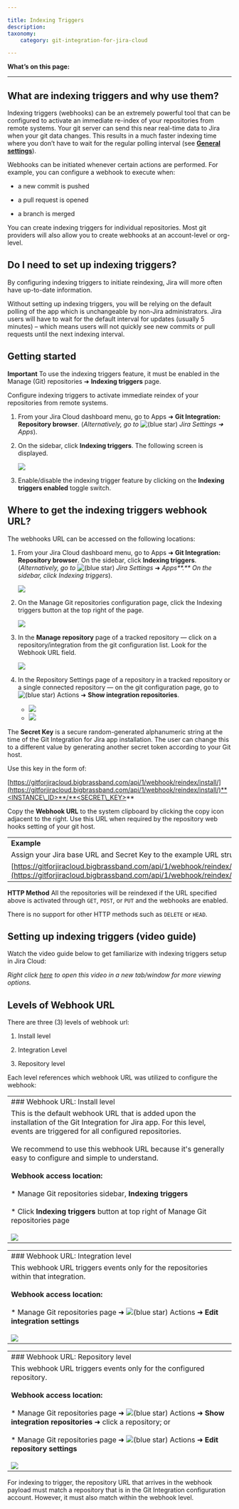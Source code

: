 ```yaml
---

title: Indexing Triggers
description:
taxonomy:
    category: git-integration-for-jira-cloud

---
```

**What’s on this page:**

* * *

## What are indexing triggers and why use them?

Indexing triggers (webhooks) can be an extremely powerful tool that can be configured to activate an immediate re-index of your repositories from remote systems. Your git server can send this near real-time data to Jira when your git data changes. This results in a much faster indexing time where you don’t have to wait for the regular polling interval (see [**General settings**](/git-integration-for-jira-cloud/General-Settings)).

Webhooks can be initiated whenever certain actions are performed. For example, you can configure a webhook to execute when:

*   a new commit is pushed

*   a pull request is opened

*   a branch is merged


You can create indexing triggers for individual repositories. Most git providers will also allow you to create webhooks at an account-level or org-level.

## Do I need to set up indexing triggers?

By configuring indexing triggers to initiate reindexing, Jira will more often have up-to-date information.

Without setting up indexing triggers, you will be relying on the default polling of the app which is unchangeable by non-Jira administrators. Jira users will have to wait for the default interval for updates (usually 5 minutes) – which means users will not quickly see new commits or pull requests until the next indexing interval.

## Getting started

**Important**
To use the indexing triggers feature, it must be enabled in the Manage (Git) repositories ➜ **Indexing triggers** page.

Configure indexing triggers to activate immediate reindex of your repositories from remote systems.

1.  From your Jira Cloud dashboard menu, go to Apps ➜ **Git Integration: Repository browser**. (_Alternatively, go to_ ![(blue star)](/wiki/s/-1639011364/6452/8b4898d3c114827e64ec143b4fa79bb76a6cfa5b/_/images/icons/emoticons/star_blue.png) _Jira Settings ➜ Apps_).

2.  On the sidebar, click **Indexing triggers**. The following screen is displayed.

    ![](https://bigbrassband.atlassian.net/wiki/download/attachments/171475219/gitcloud-new-webhooks-settings-page(c).png?version=1&modificationDate=1617197700707&cacheVersion=1&api=v2)
3.  Enable/disable the indexing trigger feature by clicking on the **Indexing triggers enabled** toggle switch.


## Where to get the indexing triggers webhook URL?

The webhooks URL can be accessed on the following locations:

1.  From your Jira Cloud dashboard menu, go to Apps ➜ **Git Integration: Repository browser**. On the sidebar, click **Indexing triggers**. (_Alternatively, go to_ ![(blue star)](/wiki/s/-1639011364/6452/8b4898d3c114827e64ec143b4fa79bb76a6cfa5b/_/images/icons/emoticons/star_blue.png) _Jira Settings_ ➜ _Apps**.** On the sidebar, click Indexing triggers_).

    ![](https://bigbrassband.atlassian.net/wiki/download/thumbnails/171475219/gitcloud-indexing-triggers-loc-01(c).png?version=1&modificationDate=1617197700714&cacheVersion=1&api=v2&width=646&height=301)
2.  On the Manage Git repositories configuration page, click the Indexing triggers button at the top right of the page.

    ![](https://bigbrassband.atlassian.net/wiki/download/thumbnails/171475219/gitcloud-indexing-triggers-loc-02(c).png?version=1&modificationDate=1617197700717&cacheVersion=1&api=v2&width=646&height=414)
3.  In the **Manage repository** page of a tracked repository — click on a repository/integration from the git configuration list. Look for the Webhook URL field.

    ![](https://bigbrassband.atlassian.net/wiki/download/thumbnails/171475219/git-cloud-webhook-url-repo-list-loc(c).png?version=1&modificationDate=1617197700720&cacheVersion=1&api=v2&width=646&height=206)
4.  In the Repository Settings page of a repository in a tracked repository or a single connected repository — on the git configuration page, go to ![(blue star)](/wiki/s/-1639011364/6452/8b4898d3c114827e64ec143b4fa79bb76a6cfa5b/_/images/icons/emoticons/star_blue.png) Actions ➜ **Show integration repositories**.

    *   ![](https://bigbrassband.atlassian.net/wiki/download/thumbnails/171475219/git-cloud-webhook-url-repo-cfg-tracked-repos(c).png?version=1&modificationDate=1617197700722&cacheVersion=1&api=v2&width=625&height=196)
    *   ![](https://bigbrassband.atlassian.net/wiki/download/thumbnails/171475219/jira-cloud-repo-cfg-view-tracked-repo-dlg(c).png?version=1&modificationDate=1617197700725&cacheVersion=1&api=v2&width=625&height=338)

The **Secret Key** is a secure random-generated alphanumeric string at the time of the Git Integration for Jira app installation. The user can change this to a different value by generating another secret token according to your Git host.

Use this key in the form of:

[https://gitforjiracloud.bigbrassband.com/api/1/webhook/reindex/install/](https://gitforjiracloud.bigbrassband.com/api/1/webhook/reindex/install/)**<INSTANCE\_ID>**/**<SECRET\_KEY>**

Copy the **Webhook URL** to the system clipboard by clicking the copy icon adjacent to the right. Use this URL when required by the repository web hooks setting of your git host.

|     |
| --- |
| **Example** |
| Assign your Jira base URL and Secret Key to the example URL structure: |
| [https://gitforjiracloud.bigbrassband.com/api/1/webhook/reindex/install/](https://gitforjiracloud.bigbrassband.com/api/1/webhook/reindex/install/)**x5chdqpqln0j04xcgv02zy7h9**/**vfTmXtqIFyqeCYYS3WjLIn2RRz5rHSDO** |

**HTTP Method**
All the repositories will be reindexed if the URL specified above is activated through `GET`, `POST`, or `PUT` and the webhooks are enabled.

There is no support for other HTTP methods such as `DELETE` or `HEAD`. 

## Setting up indexing triggers (video guide)

Watch the video guide below to get familiarize with indexing triggers setup in Jira Cloud:

_Right click_ [_here_](https://bigbrassband.wistia.net/medias/4o796wnrdx) _to open this video in a new tab/window for more viewing options._

## Levels of Webhook URL

There are three (3) levels of webhook url:

1.  Install level

2.  Integration Level

3.  Repository level


Each level references which webhook URL was utilized to configure the webhook:

|     |
| --- |
| ### Webhook URL: Install level |
| This is the default webhook URL that is added upon the installation of the Git Integration for Jira app. For this level, events are triggered for all configured repositories.<br><br>We recommend to use this webhook URL because it's generally easy to configure and simple to understand.<br><br>**Webhook access location:**<br><br>*   Manage Git repositories sidebar, **Indexing triggers**<br>    <br>*   Click **Indexing triggers** button at top right of Manage Git repositories page<br>    <br>    ![](https://bigbrassband.atlassian.net/wiki/download/thumbnails/171475219/gitcloud-indexing-trigger-webhook-url-level-1.png?version=1&modificationDate=1617197829120&cacheVersion=1&api=v2&width=584&height=303) |

|     |
| --- |
| ### Webhook URL: Integration level |
| This webhook URL triggers events only for the repositories within that integration.<br><br>**Webhook access location:**<br><br>*   Manage Git repositories page ➜ ![(blue star)](/wiki/s/-1639011364/6452/8b4898d3c114827e64ec143b4fa79bb76a6cfa5b/_/images/icons/emoticons/star_blue.png) Actions ➜ **Edit integration settings**<br>    <br>    ![](https://bigbrassband.atlassian.net/wiki/download/thumbnails/171475219/webhook-level-integration.png?version=2&modificationDate=1617197854067&cacheVersion=1&api=v2&width=646&height=301) |

|     |
| --- |
| ### Webhook URL: Repository level |
| This webhook URL triggers events only for the configured repository.<br><br>**Webhook access location:**<br><br>*   Manage Git repositories page ➜ ![(blue star)](/wiki/s/-1639011364/6452/8b4898d3c114827e64ec143b4fa79bb76a6cfa5b/_/images/icons/emoticons/star_blue.png) Actions ➜ **Show integration repositories** ➜ click a repository; or<br>    <br>*   Manage Git repositories page ➜ ![(blue star)](/wiki/s/-1639011364/6452/8b4898d3c114827e64ec143b4fa79bb76a6cfa5b/_/images/icons/emoticons/star_blue.png) Actions ➜ **Edit repository settings**<br>    <br>    ![](https://bigbrassband.atlassian.net/wiki/download/thumbnails/171475219/webhook-level-repository.png?version=2&modificationDate=1617197898666&cacheVersion=1&api=v2&width=646&height=599) |

For indexing to trigger, the repository URL that arrives in the webhook payload must match a repository that is in the Git Integration configuration account. However, it must also match within the webhook level.

